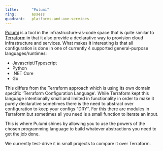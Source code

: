```yaml
---
title:      "Pulumi"
ring:       assess
quadrant:   platforms-and-aoe-services
---
```


[Pulumi](https://www.pulumi.com/) is a tool in the infrastructure-as-code space 
that is quite similar to [Terraform](https://www.terraform.io/) in that it also 
provide a declarative way to provision cloud infrastructure and services. 
What makes it interesting is that all configuration is done in one of currently
4 supported general-purpose languages/runtimes: 
* Javascript/Typescript
* Python
* .NET Core
* Go

This differs from the Terraform approach which is using its own domain specific 
'Terraform Configuration Language'. While Terraform kept this language 
intentionally small and limited in functionality in order to make it purely
declarative sometimes there is the need to abstract over configuration
to keep your configs "DRY". For this there are modules in Terraform but sometimes
all you need is a small function to iterate an input. 

This is where Pulumi shines by allowing you to use the powers of the chosen
programming language to build whatever abstractions you need to get the job done.

We currently test-drive it in small projects to compare it over Terraform.

